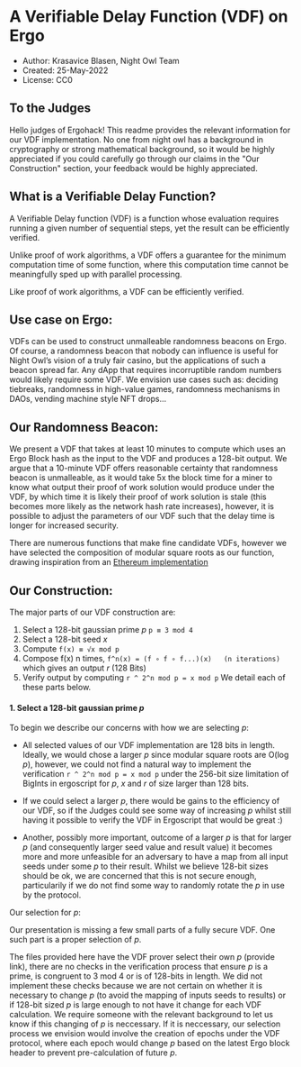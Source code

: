 # A Verifiable Delay Function (VDF) on Ergo
* Author: Krasavice Blasen, Night Owl Team
* Created: 25-May-2022
* License: CC0

## To the Judges
Hello judges of Ergohack! This readme provides the relevant information for our VDF implementation. No one from night owl has a background in cryptography or strong mathematical background, so it would be highly appreciated if you could carefully go through our claims in the "Our Construction" section, your feedback would be highly appreciated. 

## What is a Verifiable Delay Function?
A Verifiable Delay function (VDF) is a function whose evaluation requires running a given number of sequential steps, yet the result can be efficiently verified. 

Unlike proof of work algorithms, a VDF offers a guarantee for the minimum computation time of some function, where this computation time cannot be meaningfully sped up with parallel processing. 

Like proof of work algorithms, a VDF can be efficiently verified. 
##  Use case on Ergo:
VDFs can be used to construct unmalleable randomness beacons on Ergo. Of course, a randomness beacon that nobody can influence is useful for Night Owl’s vision of a truly fair casino, but the applications of such a beacon spread far. Any dApp that requires incorruptible random numbers would likely require some VDF. We envision use cases such as: deciding tiebreaks, randomness in high-value games, randomness mechanisms in DAOs, vending machine style NFT drops…
## Our Randomness Beacon:
We present a VDF that takes at least 10 minutes to compute which uses an Ergo Block hash as the input to the VDF and produces a 128-bit output. We argue that a 10-minute VDF offers reasonable certainty that randomness beacon is unmalleable, as it would take 5x the block time for a miner to know what output their proof of work solution would produce under the VDF, by which time it is likely their proof of work solution is stale (this becomes more likely as the network hash rate increases), however, it is possible to adjust the parameters of our VDF such that the delay time is longer for increased security.

There are numerous functions that make fine candidate VDFs, however we have selected the composition of modular square roots as our function, drawing inspiration from an [Ethereum implementation](https://jbonneau.com/doc/BGB17-IEEESB-proof_of_delay_ethereum.pdf)
## Our Construction:
The major parts of our VDF construction are:
1.	Select a 128-bit gaussian prime _p_ `p ≡ 3 mod 4`
2.	Select a 128-bit seed _x_
3.	Compute `f(x) ≡ √x mod p`
4.	Compose f(x) n times, `f^n(x) = (f ∘ f ∘ f...)(x)   (n iterations)` which gives an output _r_ (128 Bits)
5.	Verify output by computing `r ^ 2^n mod p = x mod p`
We detail each of these parts below.
#### 1. Select a 128-bit gaussian prime _p_
To begin we describe our concerns with how we are selecting _p_:

- All selected values of our VDF implementation are 128 bits in length. Ideally, we would chose a larger _p_ since modular square roots are O(log _p_), however, we could not find a natural way to implement the verification `r ^ 2^n mod p = x mod p` under the 256-bit size limitation of BigInts in ergoscript for _p_, _x_ and _r_ of size larger than 128 bits.

- If we could select a larger _p_, there would be gains to the efficiency of our VDF, so if the Judges could see some way of increasing _p_ whilst still having it possible to verify the VDF in Ergoscript that would be great :)

- Another, possibly more important, outcome of a larger _p_ is that for larger _p_ (and consequently larger seed value and result value) it becomes more and more unfeasible for an adversary to have a map from all input seeds under some _p_ to their result. Whilst we believe 128-bit sizes should be ok, we are concerned that this is not secure enough, particularily if we do not find some way to randomly rotate the _p_ in use by the protocol.

Our selection for _p_:

Our presentation is missing a few small parts of a fully secure VDF. One such part is a proper selection of _p_.

The files provided here have the VDF prover select their own _p_ (provide link), there are no checks in the verification process that ensure _p_ is a prime, is congruent to 3 mod 4 or is of 128-bits in length. We did not implement these checks because we are not certain on whether it is necessary to change _p_ (to avoid the mapping of inputs seeds to results) or if 128-bit sized _p_ is large enough to not have it change for each VDF calculation. We require someone with the relevant background to let us know if this changing of _p_ is neccessary. If it is neccessary, our selection process we envision would involve the creation of epochs under the VDF protocol, where each epoch would change _p_ based on the latest Ergo block header to prevent pre-calculation of future _p_.





